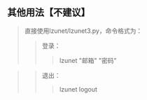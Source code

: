 ## 其他用法【不建议】 ##
> 直接使用lzunet/lzunet3.py，命令格式为：
> > 登录：
> > > lzunet "邮箱" "密码"

> > 退出：
> > > lzunet logout
